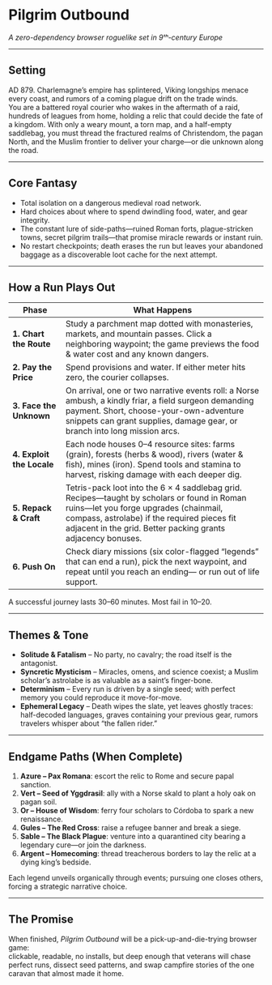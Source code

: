 # Pilgrim Outbound  
*A zero-dependency browser roguelike set in 9ᵗʰ-century Europe*


---

## Setting  
AD 879.  Charlemagne’s empire has splintered, Viking longships menace every coast, and rumors of a coming plague drift on the trade winds.  
You are a battered royal courier who wakes in the aftermath of a raid, hundreds of leagues from home, holding a relic that could decide the fate of a kingdom.  With only a weary mount, a torn map, and a half-empty saddlebag, you must thread the fractured realms of Christendom, the pagan North, and the Muslim frontier to deliver your charge—or die unknown along the road.

---

## Core Fantasy  
* Total isolation on a dangerous medieval road network.  
* Hard choices about where to spend dwindling food, water, and gear integrity.  
* The constant lure of side-paths—ruined Roman forts, plague-stricken towns, secret pilgrim trails—that promise miracle rewards or instant ruin.  
* No restart checkpoints; death erases the run but leaves your abandoned baggage as a discoverable loot cache for the next attempt.

---

## How a Run Plays Out  

| Phase | What Happens |
|-------|--------------|
| **1. Chart the Route** | Study a parchment map dotted with monasteries, markets, and mountain passes.  Click a neighboring waypoint; the game previews the food & water cost and any known dangers. |
| **2. Pay the Price** | Spend provisions and water.  If either meter hits zero, the courier collapses. |
| **3. Face the Unknown** | On arrival, one or two narrative events roll: a Norse ambush, a kindly friar, a field surgeon demanding payment.  Short, choose-your-own-adventure snippets can grant supplies, damage gear, or branch into long mission arcs. |
| **4. Exploit the Locale** | Each node houses 0–4 resource sites: farms (grain), forests (herbs & wood), rivers (water & fish), mines (iron).  Spend tools and stamina to harvest, risking damage with each deeper dig. |
| **5. Repack & Craft** | Tetris-pack loot into the 6 × 4 saddlebag grid.  Recipes—taught by scholars or found in Roman ruins—let you forge upgrades (chainmail, compass, astrolabe) if the required pieces fit adjacent in the grid.  Better packing grants adjacency bonuses. |
| **6. Push On** | Check diary missions (six color-flagged “legends” that can end a run), pick the next waypoint, and repeat until you reach an ending— or run out of life support. |

A successful journey lasts 30–60 minutes.  Most fail in 10–20.

---

## Themes & Tone  
* **Solitude & Fatalism** – No party, no cavalry; the road itself is the antagonist.  
* **Syncretic Mysticism** – Miracles, omens, and science coexist; a Muslim scholar’s astrolabe is as valuable as a saint’s finger-bone.  
* **Determinism** – Every run is driven by a single seed; with perfect memory you could reproduce it move-for-move.  
* **Ephemeral Legacy** – Death wipes the slate, yet leaves ghostly traces: half-decoded languages, graves containing your previous gear, rumors travelers whisper about “the fallen rider.”  

---

## Endgame Paths (When Complete)  
1. **Azure – Pax Romana**: escort the relic to Rome and secure papal sanction.  
2. **Vert – Seed of Yggdrasil**: ally with a Norse skald to plant a holy oak on pagan soil.  
3. **Or – House of Wisdom**: ferry four scholars to Córdoba to spark a new renaissance.  
4. **Gules – The Red Cross**: raise a refugee banner and break a siege.  
5. **Sable – The Black Plague**: venture into a quarantined city bearing a legendary cure—or join the darkness.  
6. **Argent – Homecoming**: thread treacherous borders to lay the relic at a dying king’s bedside.

Each legend unveils organically through events; pursuing one closes others, forcing a strategic narrative choice.

---

## The Promise  
When finished, *Pilgrim Outbound* will be a pick-up-and-die-trying browser game:  
clickable, readable, no installs, but deep enough that veterans will chase perfect runs, dissect seed patterns, and swap campfire stories of the one caravan that almost made it home.
